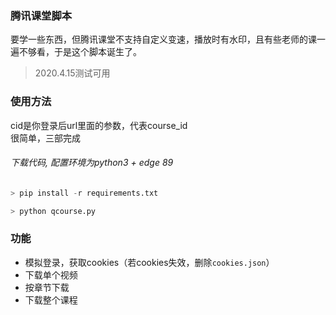 ### 腾讯课堂脚本
要学一些东西，但腾讯课堂不支持自定义变速，播放时有水印，且有些老师的课一遍不够看，于是这个脚本诞生了。  

> 2020.4.15测试可用

### 使用方法

cid是你登录后url里面的参数，代表course_id  
很简单，三部完成

###### 下载代码, 配置环境为python3 + edge 89

``` python
> pip install -r requirements.txt
```
``` python
> python qcourse.py
```
### 功能
- 模拟登录，获取cookies（若cookies失效，删除`cookies.json`）
- 下载单个视频
- 按章节下载
- 下载整个课程
